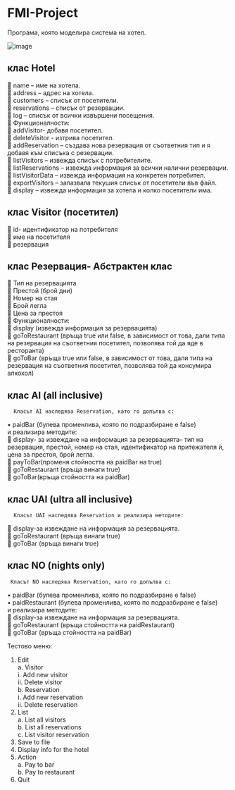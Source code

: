 # FMI-Project 
Програма, която моделира система на хотел.

![image](https://user-images.githubusercontent.com/93201913/173634014-2905b47f-8d9f-4f92-a852-dd787b73e0b4.png)

## клас Hotel 
 name – име на хотела.  
 address – адрес на хотела.  
 customers – списък от посетители.  
 reservations – списък от резервации.  
 log – списък от всички извършени посещения.  
	Функционалности:  
 addVisitor- добавя посетител.  
 deleteVisitor - изтрива посетител.  
 addReservation – създава нова резервация от съответния тип и я добавя към списъка с резервации.  
 listVisitors – извежда списък с потребителите.   
 listReservations – извежда информация за всички налични резервации.  
 listVisitorData – извежда информация на конкретен потребител.  
 exportVisitors – запазвала текушия списък от посетители във файл.  
 display – извежда информация за хотела и колко посетители имa.  

## клас Visitor (посетител)  
 id- идентификатор на потребителя  
 име на посетителя  
 резервация  

## клас Резервация- Абстрактен клас 
	Тип на резервацията  
	Престой (брой дни)  
	Номер на стая  
	Брой легла  
	Цена за престоя  
	Функционалности:  
	display (извежда информация за резервацията)  
	goToRestaurant (връща true или false, в зависимост от това, дали типа на резервация на съответния посетител, позволява той да яде в ресторанта)  
	goToBar (връща true или false, в зависимост от това, дали типа на резервация на съответния посетител, позволява той да консумира алкохол)  

## клас AI (all inclusive)
      Класът AI наследява Reservation, като го допълва с:  
•	paidBar (булева променлива, която по подразбиране е false)    
и реализира методите:  
	display- за извеждане на информация за резервацията– тип на резервация, престой, номер на стая, идентификатор на притежателя й, цена за престоя, брой легла.  
	payToBar(променя стойността на paidBar на true)  
	goToRestaurant (връща винаги true)  
	goToBar(връща стойността на paidBar)  

## клас	UAI (ultra all inclusive)
      Класът UAI наследява Reservation и реализира методите:  
	display-за извеждане на информация за резервацията.  
	goToRestaurant (връща винаги true)  
	goToBar (връща винаги true)  

## клас	NO (nights only)
     Класът NO наследява Reservation, като го допълва с:   
•	paidBar (булева променлива, която по подразбиране е false)  
•	paidRestaurant (булева променлива, която по подразбиране е false)  
и реализира методите:  
	display-за извеждане на информация за резервацията.  
	goToRestaurant (връща стойността на paidRestaurant)  
	goToBar (връща стойността на paidBar)  

Тестово меню:  
1.  Edit   
a. Visitor  
    i. Add new visitor  
    ii. Delete visitor  
b. Reservation  
     i. Add new reservation  
     ii. Delete reservation  
2.  List  
      a. List all visitors  
      b. List all reservations  
      c. List visitor reservation  
3.   Save to file  
4.	Display info for the hotel  
5.	Action  
a. Pay to bar  
b. Pay to restaurant  
6.	Quit  

